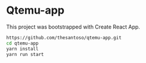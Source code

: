 # Qtemu-app

This project was bootstrapped with Create React App.


```bash
https://github.com/thesantoso/qtemu-app.git
cd qtemu-app
yarn install
yarn run start
```
